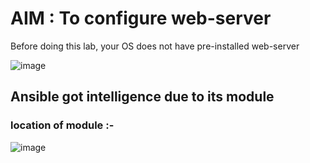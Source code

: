 # AIM : To configure web-server
Before doing this lab, your OS does not have pre-installed web-server

![image](https://user-images.githubusercontent.com/49730521/89106620-f61c3900-d448-11ea-9bdf-acf2f4a0ef53.png)

## Ansible got intelligence due to its module 
### location of module :-

![image](https://user-images.githubusercontent.com/49730521/89106246-dafbfa00-d445-11ea-9d7f-e290a0983746.png)
